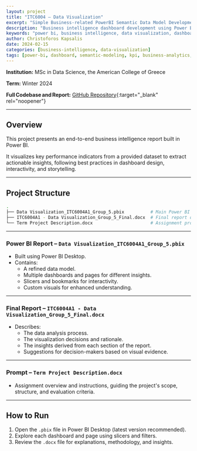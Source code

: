 ```yaml
---
layout: project
title: "ITC6004 – Data Visualization"
excerpt: "Simple Business-related PowerBI Semantic Data Model Development"
description: "Business intelligence dashboard development using Power BI semantic data modeling with interactive visualizations and KPI tracking for decision makers"
keywords: "power bi, business intelligence, data visualization, dashboard design, semantic modeling, KPI tracking, interactive dashboards, business analytics"
author: Christoforos Kapsalis
date: 2024-02-15
categories: [business-intelligence, data-visualization]
tags: [power-bi, dashboard, semantic-modeling, kpi, business-analytics, visualization]
---
```


**Institution:** MSc in Data Science, the American College of Greece

**Term:** Winter 2024  

**Full Codebase and Report:** [GitHub Repository](https://github.com/C-Kapsalis/ITC6004---Data-Visualization){:target="_blank" rel="noopener"}

---

## Overview  

This project presents an end-to-end business intelligence report built in Power BI. 

It visualizes key performance indicators from a provided dataset to extract actionable insights, following best practices in dashboard design, interactivity, and storytelling.

---

## Project Structure

```bash
.
├── Data Visualization_ITC6004A1_Group_5.pbix          # Main Power BI report
├── ITC6004A1 - Data Visualization_Group_5_Final.docx  # Final report documentation
└── Term Project Description.docx                      # Assignment prompt
```

---


### Power BI Report – `Data Visualization_ITC6004A1_Group_5.pbix`

- Built using Power BI Desktop.
- Contains:
  - A refined data model.
  - Multiple dashboards and pages for different insights.
  - Slicers and bookmarks for interactivity.
  - Custom visuals for enhanced understanding.

---


### Final Report – `ITC6004A1 - Data Visualization_Group_5_Final.docx`

- Describes:
  - The data analysis process.
  - The visualization decisions and rationale.
  - The insights derived from each section of the report.
  - Suggestions for decision-makers based on visual evidence.

---


### Prompt – `Term Project Description.docx`

- Assignment overview and instructions, guiding the project's scope, structure, and evaluation criteria.

---


## How to Run

1. Open the `.pbix` file in Power BI Desktop (latest version recommended).
2. Explore each dashboard and page using slicers and filters.
3. Review the `.docx` file for explanations, methodology, and insights.
